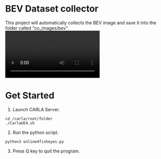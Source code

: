 # BEV Dataset collector
This project will automatically collects the BEV image and save it into the folder called "co_images/bev".
<video src="docs/BEV_collect.mp4"></video>

# Get Started
1. Launch CARLA Server.
```shell
cd /carla/root/folder
./CarlaUE4.sh
```
2. Run the python script.
```
python3 online4fisheyes.py
```
3. Press Q key to quit the program.